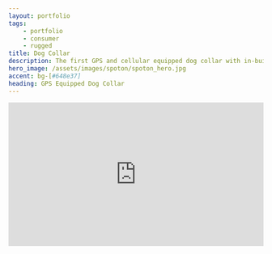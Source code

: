 ```yaml
---
layout: portfolio
tags:
    - portfolio
    - consumer
    - rugged
title: Dog Collar
description: The first GPS and cellular equipped dog collar with in-built static correction.
hero_image: /assets/images/spoton/spoton_hero.jpg
accent: bg-[#648e37]
heading: GPS Equipped Dog Collar
---
```


<iframe
  src="https://player.cloudinary.com/embed/?public_id=58223916101__86DB2535-6918-4A81-B539-501742953D8A_tsa1hj&cloud_name=dqvadtc7k&player[autoplay]=true&player[autoplayMode]=on-scroll&player[muted]=true&player[controlBar][volumePanel]=false"
  width="640"
  height="360" 
  style="height: auto; width: 100%; aspect-ratio: 640 / 360;"
  allow="autoplay; fullscreen; encrypted-media; picture-in-picture"
  allowfullscreen
  frameborder="0"
></iframe>


